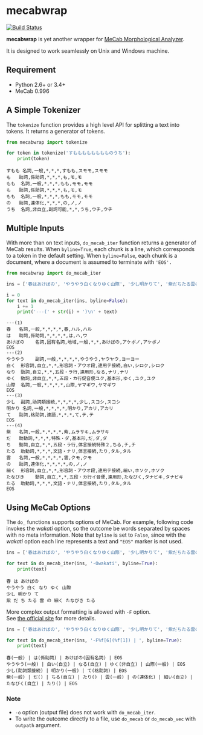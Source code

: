 
# mecabwrap

[![Build Status](https://travis-ci.org/kota7/mecabwrap-py.svg?branch=master)](https://travis-ci.org/kota7/mecabwrap-py)

**mecabwrap** is yet another wrapper for [MeCab Morphological Analyzer](http://taku910.github.io/mecab/).

It is designed to work seamlessly on Unix and Windows machine.


## Requirement

- Python 2.6+ or 3.4+
- MeCab 0.996

## A Simple Tokenizer

The `tokenize` function provides a high level API for splitting a text into tokens.
It returns a generator of tokens.


```python
from mecabwrap import tokenize

for token in tokenize('すもももももももものうち'):
    print(token)
```

    すもも	名詞,一般,*,*,*,すもも,スモモ,スモモ
    も	助詞,係助詞,*,*,*,も,モ,モ
    もも	名詞,一般,*,*,*,もも,モモ,モモ
    も	助詞,係助詞,*,*,*,も,モ,モ
    もも	名詞,一般,*,*,*,もも,モモ,モモ
    の	助詞,連体化,*,*,*,の,ノ,ノ
    うち	名詞,非自立,副詞可能,*,*,うち,ウチ,ウチ


## Multiple Inputs

With more than on text inputs, `do_mecab_iter` function returns a generator of MeCab results.
When `byline=True`, each chunk is a line, which corresponds to a token in the default setting.
When `byline=False`, each chunk is a document, where a document is assumed to terminate with `'EOS'.`


```python
from mecabwrap import do_mecab_iter

ins = ['春はあけぼの', 'やうやう白くなりゆく山際', '少し明かりて', '紫だちたる雲の細くたなびきたる']

i = 0
for text in do_mecab_iter(ins, byline=False):
    i += 1
    print('---(' + str(i) + ')\n' + text)
```

    ---(1)
    春	名詞,一般,*,*,*,*,春,ハル,ハル
    は	助詞,係助詞,*,*,*,*,は,ハ,ワ
    あけぼの	名詞,固有名詞,地域,一般,*,*,あけぼの,アケボノ,アケボノ
    EOS
    ---(2)
    やうやう	副詞,一般,*,*,*,*,やうやう,ヤウヤウ,ヨーヨー
    白く	形容詞,自立,*,*,形容詞・アウオ段,連用テ接続,白い,シロク,シロク
    なり	動詞,自立,*,*,五段・ラ行,連用形,なる,ナリ,ナリ
    ゆく	動詞,非自立,*,*,五段・カ行促音便ユク,基本形,ゆく,ユク,ユク
    山際	名詞,一般,*,*,*,*,山際,ヤマギワ,ヤマギワ
    EOS
    ---(3)
    少し	副詞,助詞類接続,*,*,*,*,少し,スコシ,スコシ
    明かり	名詞,一般,*,*,*,*,明かり,アカリ,アカリ
    て	助詞,格助詞,連語,*,*,*,て,テ,テ
    EOS
    ---(4)
    紫	名詞,一般,*,*,*,*,紫,ムラサキ,ムラサキ
    だ	助動詞,*,*,*,特殊・ダ,基本形,だ,ダ,ダ
    ち	動詞,自立,*,*,五段・ラ行,体言接続特殊２,ちる,チ,チ
    たる	助動詞,*,*,*,文語・ナリ,体言接続,たり,タル,タル
    雲	名詞,一般,*,*,*,*,雲,クモ,クモ
    の	助詞,連体化,*,*,*,*,の,ノ,ノ
    細く	形容詞,自立,*,*,形容詞・アウオ段,連用テ接続,細い,ホソク,ホソク
    たなびき	動詞,自立,*,*,五段・カ行イ音便,連用形,たなびく,タナビキ,タナビキ
    たる	助動詞,*,*,*,文語・ナリ,体言接続,たり,タル,タル
    EOS


## Using MeCab Options

The `do_` functions supports options of MeCab.  For example, following code invokes the *wakati* option, so the outcome be words separated by spaces with no meta information. 
Note that `byline` is set to `False`, since with the *wakati* option each line represents a text and `"EOS"` marker is not used.


```python
ins = ['春はあけぼの', 'やうやう白くなりゆく山際', '少し明かりて', '紫だちたる雲の細くたなびきたる']

for text in do_mecab_iter(ins, '-Owakati', byline=True):
    print(text)
```

    春 は あけぼの
    やうやう 白く なり ゆく 山際
    少し 明かり て
    紫 だ ち たる 雲 の 細く たなびき たる


More complex output formatting is allowed with `-F` option.  
See [the official site](http://taku910.github.io/mecab/format.html) for more details.


```python
ins = ['春はあけぼの', 'やうやう白くなりゆく山際', '少し明かりて', '紫だちたる雲の細くたなびきたる']

for text in do_mecab_iter(ins, '-F%f[6](%f[1]) | ', byline=True):
    print(text)
```

    春(一般) | は(係助詞) | あけぼの(固有名詞) | EOS
    やうやう(一般) | 白い(自立) | なる(自立) | ゆく(非自立) | 山際(一般) | EOS
    少し(助詞類接続) | 明かり(一般) | て(格助詞) | EOS
    紫(一般) | だ() | ちる(自立) | たり() | 雲(一般) | の(連体化) | 細い(自立) | たなびく(自立) | たり() | EOS


### Note

- `-o` option (output file) does not work with `do_mecab_iter`.
- To write the outcome directly to a file, use `do_mecab` or `do_mecab_vec` with `outpath` argument.



